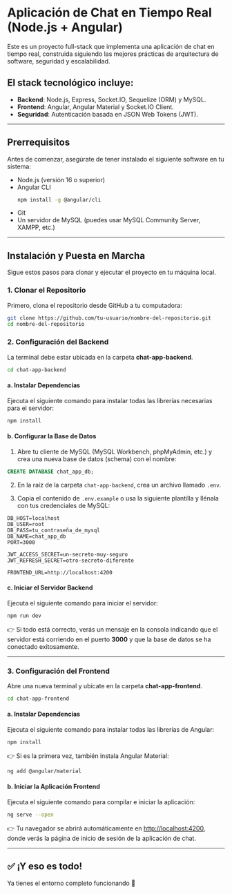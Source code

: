 # Aplicación de Chat en Tiempo Real (Node.js + Angular)

Este es un proyecto full-stack que implementa una aplicación de chat en tiempo real, construida siguiendo las mejores prácticas de arquitectura de software, seguridad y escalabilidad.

## El stack tecnológico incluye:

- **Backend**: Node.js, Express, Socket.IO, Sequelize (ORM) y MySQL.
- **Frontend**: Angular, Angular Material y Socket.IO Client.
- **Seguridad**: Autenticación basada en JSON Web Tokens (JWT).

---

## Prerrequisitos

Antes de comenzar, asegúrate de tener instalado el siguiente software en tu sistema:

- Node.js (versión 16 o superior)
- Angular CLI  
  ```bash
  npm install -g @angular/cli
  ```
- Git
- Un servidor de MySQL (puedes usar MySQL Community Server, XAMPP, etc.)

---

## Instalación y Puesta en Marcha

Sigue estos pasos para clonar y ejecutar el proyecto en tu máquina local.

### 1. Clonar el Repositorio

Primero, clona el repositorio desde GitHub a tu computadora:

```bash
git clone https://github.com/tu-usuario/nombre-del-repositorio.git
cd nombre-del-repositorio
```

### 2. Configuración del Backend

La terminal debe estar ubicada en la carpeta **chat-app-backend**.

```bash
cd chat-app-backend
```

#### a. Instalar Dependencias

Ejecuta el siguiente comando para instalar todas las librerías necesarias para el servidor:

```bash
npm install
```

#### b. Configurar la Base de Datos

1. Abre tu cliente de MySQL (MySQL Workbench, phpMyAdmin, etc.) y crea una nueva base de datos (schema) con el nombre:

```sql
CREATE DATABASE chat_app_db;
```

2. En la raíz de la carpeta `chat-app-backend`, crea un archivo llamado `.env`.

3. Copia el contenido de `.env.example` o usa la siguiente plantilla y llénala con tus credenciales de MySQL:

```env
DB_HOST=localhost
DB_USER=root
DB_PASS=tu_contraseña_de_mysql
DB_NAME=chat_app_db
PORT=3000

JWT_ACCESS_SECRET=un-secreto-muy-seguro
JWT_REFRESH_SECRET=otro-secreto-diferente

FRONTEND_URL=http://localhost:4200
```

#### c. Iniciar el Servidor Backend

Ejecuta el siguiente comando para iniciar el servidor:

```bash
npm run dev
```

👉 Si todo está correcto, verás un mensaje en la consola indicando que el servidor está corriendo en el puerto **3000** y que la base de datos se ha conectado exitosamente.

---

### 3. Configuración del Frontend

Abre una nueva terminal y ubícate en la carpeta **chat-app-frontend**.

```bash
cd chat-app-frontend
```

#### a. Instalar Dependencias

Ejecuta el siguiente comando para instalar todas las librerías de Angular:

```bash
npm install
```

👉 Si es la primera vez, también instala Angular Material:

```bash
ng add @angular/material
```

#### b. Iniciar la Aplicación Frontend

Ejecuta el siguiente comando para compilar e iniciar la aplicación:

```bash
ng serve --open
```

👉 Tu navegador se abrirá automáticamente en [http://localhost:4200](http://localhost:4200), donde verás la página de inicio de sesión de la aplicación de chat.

---

## ✅ ¡Y eso es todo! 

Ya tienes el entorno completo funcionando 🚀
